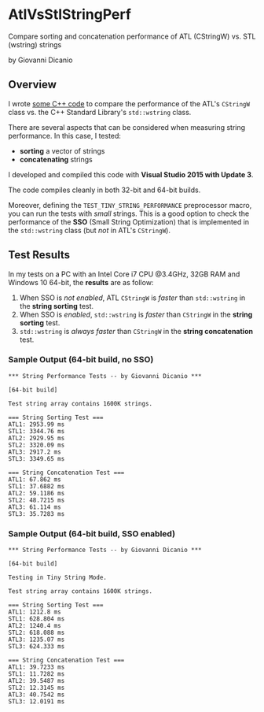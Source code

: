 # AtlVsStlStringPerf
Compare sorting and concatenation performance of ATL (CStringW) vs. STL (wstring) strings

by Giovanni Dicanio

## Overview

I wrote [some C++ code](../master/AtlVsStlStringPerf/AtlVsStlStringPerf.cpp) to compare the performance of the ATL's `CStringW` class vs. the C++ Standard Library's `std::wstring` class.

There are several aspects that can be considered when measuring string performance. In this case, I tested:

- **sorting** a vector of strings
- **concatenating** strings

I developed and compiled this code with **Visual Studio 2015 with Update 3**.

The code compiles cleanly in both 32-bit and 64-bit builds.

Moreover, defining the `TEST_TINY_STRING_PERFORMANCE` preprocessor macro, you can run the tests with _small_ strings. This is a good option to check the performance of the **SSO** (Small String Optimization) that is implemented in the `std::wstring` class (but _not_ in ATL's `CStringW`).


## Test Results

In my tests on a PC with an Intel Core i7 CPU @3.4GHz, 32GB RAM and Windows 10 64-bit, the **results** are as follow:

1. When SSO is _not enabled_, ATL `CStringW` is _faster_ than `std::wstring` in the **string sorting** test.
2. When SSO is _enabled_, `std::wstring` is _faster_ than `CStringW` in the **string sorting** test.
3. `std::wstring` is _always faster_ than `CStringW` in the **string concatenation** test.


### Sample Output (64-bit build, no SSO)

```
*** String Performance Tests -- by Giovanni Dicanio ***

[64-bit build]

Test string array contains 1600K strings.

=== String Sorting Test ===
ATL1: 2953.99 ms
STL1: 3344.76 ms
ATL2: 2929.95 ms
STL2: 3320.09 ms
ATL3: 2917.2 ms
STL3: 3349.65 ms

=== String Concatenation Test ===
ATL1: 67.862 ms
STL1: 37.6882 ms
ATL2: 59.1186 ms
STL2: 48.7215 ms
ATL3: 61.114 ms
STL3: 35.7283 ms

```

### Sample Output (64-bit build, SSO enabled)

```
*** String Performance Tests -- by Giovanni Dicanio ***

[64-bit build]

Testing in Tiny String Mode.

Test string array contains 1600K strings.

=== String Sorting Test ===
ATL1: 1212.8 ms
STL1: 628.804 ms
ATL2: 1240.4 ms
STL2: 618.088 ms
ATL3: 1235.07 ms
STL3: 624.333 ms

=== String Concatenation Test ===
ATL1: 39.7233 ms
STL1: 11.7282 ms
ATL2: 39.5487 ms
STL2: 12.3145 ms
ATL3: 40.7542 ms
STL3: 12.0191 ms

```
